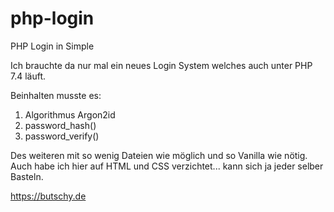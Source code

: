 # php-login
PHP Login in Simple

Ich brauchte da nur mal ein neues Login System welches auch unter PHP 7.4 läuft.

Beinhalten musste es:
1. Algorithmus Argon2id
2. password_hash()
3. password_verify()

Des weiteren mit so wenig Dateien wie möglich und so Vanilla wie nötig.
Auch habe ich hier auf HTML und CSS verzichtet... kann sich ja jeder selber Basteln.

https://butschy.de
